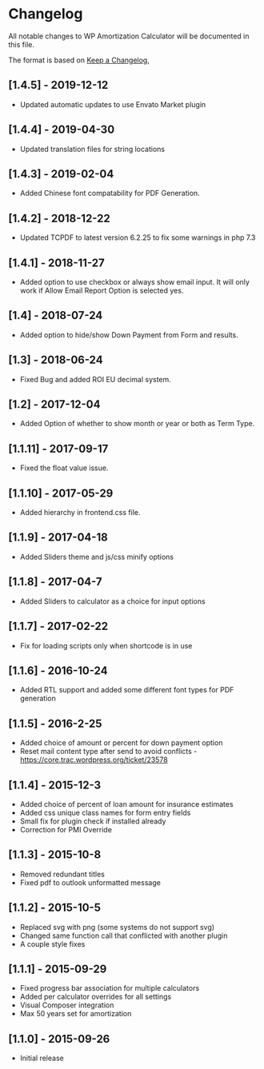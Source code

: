 # Changelog
All notable changes to WP Amortization Calculator will be documented in this file.

The format is based on [Keep a Changelog](https://keepachangelog.com/en/1.0.0/),

## [1.4.5] - 2019-12-12
- Updated automatic updates to use Envato Market plugin

## [1.4.4] - 2019-04-30
- Updated translation files for string locations

## [1.4.3] - 2019-02-04
- Added Chinese font compatability for PDF Generation.

## [1.4.2] - 2018-12-22
- Updated TCPDF to latest version 6.2.25 to fix some warnings in php 7.3

## [1.4.1] - 2018-11-27
- Added option to use checkbox or always show email input. It will only work if Allow Email Report Option is selected yes.

## [1.4] - 2018-07-24
- Added option to hide/show Down Payment from Form and results.

## [1.3] - 2018-06-24
- Fixed Bug and added ROI EU decimal system.

## [1.2] - 2017-12-04
- Added Option of whether to show month or year or both as Term Type.

## [1.1.11] - 2017-09-17
- Fixed the float value issue.

## [1.1.10] - 2017-05-29
- Added hierarchy in frontend.css file.

## [1.1.9] - 2017-04-18
- Added Sliders theme and  js/css minify options

## [1.1.8] - 2017-04-7
- Added Sliders to calculator as a choice for input options

## [1.1.7] - 2017-02-22
- Fix for loading scripts only when shortcode is in use

## [1.1.6] - 2016-10-24
- Added RTL support and added some different font types for PDF generation

## [1.1.5] - 2016-2-25
- Added choice of amount or percent for down payment option
- Reset mail content type after send to avoid conflicts - https://core.trac.wordpress.org/ticket/23578

## [1.1.4] - 2015-12-3
- Added choice of percent of loan amount for insurance estimates
- Added css unique class names for form entry fields
- Small fix for plugin check if installed already
- Correction for PMI Override

## [1.1.3] - 2015-10-8
- Removed redundant titles
- Fixed pdf to outlook unformatted message

## [1.1.2] - 2015-10-5
- Replaced svg with png (some systems do not support svg)
- Changed same function call that conflicted with another plugin
- A couple style fixes

## [1.1.1] - 2015-09-29
- Fixed progress bar association for multiple calculators
- Added per calculator overrides for all settings
- Visual Composer integration
- Max 50 years set for amortization

## [1.1.0] - 2015-09-26
- Initial release


